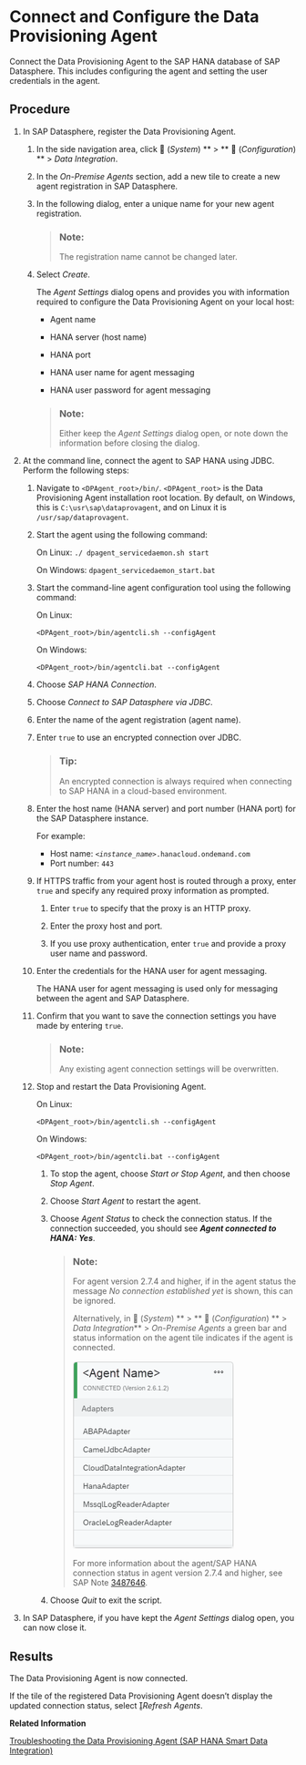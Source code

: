 <!-- loioe87952d7c656477cb5558e5c2f44ae9c -->

<link rel="stylesheet" type="text/css" href="../css/sap-icons.css"/>

# Connect and Configure the Data Provisioning Agent

Connect the Data Provisioning Agent to the SAP HANA database of SAP Datasphere. This includes configuring the agent and setting the user credentials in the agent.



## Procedure

1.  In SAP Datasphere, register the Data Provisioning Agent.

    1.  In the side navigation area, click <span class="FPA-icons-V3"></span> \(*System*\) ** \> ** :wrench: \(*Configuration*\) ** \> *Data Integration*.

    2.  In the *On-Premise Agents* section, add a new tile to create a new agent registration in SAP Datasphere.

    3.  In the following dialog, enter a unique name for your new agent registration.

        > ### Note:  
        > The registration name cannot be changed later.

    4.  Select *Create*.

        The *Agent Settings* dialog opens and provides you with information required to configure the Data Provisioning Agent on your local host:

        -   Agent name

        -   HANA server \(host name\)

        -   HANA port

        -   HANA user name for agent messaging

        -   HANA user password for agent messaging


        > ### Note:  
        > Either keep the *Agent Settings* dialog open, or note down the information before closing the dialog.


2.  At the command line, connect the agent to SAP HANA using JDBC. Perform the following steps:

    1.  Navigate to `<DPAgent_root>/bin/`. `<DPAgent_root>` is the Data Provisioning Agent installation root location. By default, on Windows, this is `C:\usr\sap\dataprovagent`, and on Linux it is `/usr/sap/dataprovagent`.

    2.  Start the agent using the following command:

        On Linux: `./ dpagent_servicedaemon.sh start`

        On Windows: `dpagent_servicedaemon_start.bat`

    3.  Start the command-line agent configuration tool using the following command:

        On Linux:

        ```
        <DPAgent_root>/bin/agentcli.sh --configAgent
        ```

        On Windows:

        ```
        <DPAgent_root>/bin/agentcli.bat --configAgent
        ```

    4.  Choose *SAP HANA Connection*.

    5.  Choose *Connect to SAP Datasphere via JDBC*.

    6.  Enter the name of the agent registration \(agent name\).

    7.  Enter `true` to use an encrypted connection over JDBC.

        > ### Tip:  
        > An encrypted connection is always required when connecting to SAP HANA in a cloud-based environment.

    8.  Enter the host name \(HANA server\) and port number \(HANA port\) for the SAP Datasphere instance.

        For example:

        -   Host name: <code><i class="varname">&lt;instance_name&gt;</i>.hanacloud.ondemand.com</code>
        -   Port number: `443`

    9.  If HTTPS traffic from your agent host is routed through a proxy, enter `true` and specify any required proxy information as prompted.

        1.  Enter `true` to specify that the proxy is an HTTP proxy.

        2.  Enter the proxy host and port.

        3.  If you use proxy authentication, enter `true` and provide a proxy user name and password.


    10. Enter the credentials for the HANA user for agent messaging.

        The HANA user for agent messaging is used only for messaging between the agent and SAP Datasphere.

    11. Confirm that you want to save the connection settings you have made by entering `true`.

        > ### Note:  
        > Any existing agent connection settings will be overwritten.

    12. Stop and restart the Data Provisioning Agent.

        On Linux:

        ```
        <DPAgent_root>/bin/agentcli.sh --configAgent
        ```

        On Windows:

        ```
        <DPAgent_root>/bin/agentcli.bat --configAgent
        ```

        1.  To stop the agent, choose *Start or Stop Agent*, and then choose *Stop Agent*.

        2.  Choose *Start Agent* to restart the agent.

        3.  Choose *Agent Status* to check the connection status. If the connection succeeded, you should see ***Agent connected to HANA: Yes***.

            > ### Note:  
            > For agent version 2.7.4 and higher, if in the agent status the message *No connection established yet* is shown, this can be ignored.
            > 
            > Alternatively, in <span class="FPA-icons-V3"></span> \(*System*\) ** \> ** :wrench: \(*Configuration*\) ** \> *Data Integration*** \> *On-Premise Agents* a green bar and status information on the agent tile indicates if the agent is connected.
            > 
            > ![](images/DWC_DPA_Status_f2f9c84.png)
            > 
            > For more information about the agent/SAP HANA connection status in agent version 2.7.4 and higher, see SAP Note [3487646](https://me.sap.com/notes/3487646).

        4.  Choose *Quit* to exit the script.



3.  In SAP Datasphere, if you have kept the *Agent Settings* dialog open, you can now close it.




<a name="loioe87952d7c656477cb5558e5c2f44ae9c__result_ezy_ttg_3tb"/>

## Results

The Data Provisioning Agent is now connected.

If the tile of the registered Data Provisioning Agent doesn’t display the updated connection status, select <span class="SAP-icons-V5"></span>*Refresh Agents*.

**Related Information**  


[Troubleshooting the Data Provisioning Agent \(SAP HANA Smart Data Integration\)](../troubleshooting-the-data-provisioning-agent-sap-hana-smart-data-integration-2d35405.md "If you encounter problems with the Data Provisioning Agent, you can perform various checks and take actions to troubleshoot the problems.")

